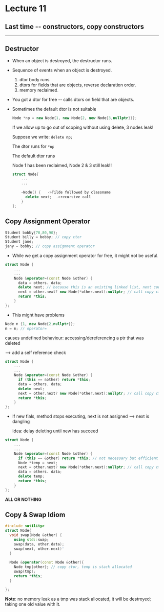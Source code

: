 # Lecture 11

## Last time -- constructors, copy constructors

-----------------

## Destructor

- When an object is destroyed, the destructor runs.

- Sequence of events when an object is destroyed.
   1. dtor body runs
   2. dtors for fields that are objects, reverse declaration order.
   3. memory reclaimed.
  
- You got a dtor for free -- calls dtors on field that are objects.

- Sometimes the default dtor is not suitable
  ```c++
  Node *np = new Node{1, new Node{2, new Node{3,nullptr}}};
  ```
  If we allow up to go out of scoping without using delete, 3 nodes leak!
  
  Suppose we write: `delete np;`
  
  The dtor runs for `*np`
  
  The default dtor runs
  
  Node 1 has been reclaimed, Node 2 & 3 still leak!!
  ```c++
  struct Node{
      ...
      ...
      
      ~Node() {   ->Tilde followed by classname
        delete next;  ->recursive call
      }
  };
  ```


## Copy Assignment Operator

```c++
Student bobby{70,80,90};
Student billy = bobby; // copy ctor
Student jane;
jany = bobby; // copy assignment operator
```

- While we get a copy assignment operator for free, it might not be useful.

```c++
struct Node {
    ...
    ...
    Node &operator=(const Node &other) {
      data = others. data;
      delete next; // because this is an existing linked list, next could be pointing to a heap allocated node
      next = other.next? new Node(*other.next):nullptr; // call copy ctor recursively
      return *this;
    }
};
```

- This might have problems
 ```c++
 Node n {1, new Node{2,nullptr}};
 n = n; // operator=
 ```
 causes undefined behaviour: accessing/dereferencing a ptr that was deleted
 
 --> add a self reference check
 
```c++
struct Node {
    ...
    ...
    Node &operator=(const Node &other) {
      if (this == &other) return *this;
      data = others. data;
      delete next;
      next = other.next? new Node(*other.next):nullptr; // call copy ctor recursively
      return *this;
    }
};
```

- If new fials, method stops executing, next is not assigned --> next is dangling
  
  Idea: delay deleting until new has succeed
  
```c++
struct Node {
    ...
    ...
    Node &operator=(const Node &other) {
      if (this == &other) return *this; // not necessary but efficient
      Node *temp = next;
      next = other.next? new Node(*other.next):nullptr; // call copy ctor recursively
      data = others. data;
      delete temp;
      return *this;
    } 
};
```
__ALL OR NOTHING__ 
    
## Copy & Swap Idiom
```c++
#include <utility>
struct Node{
  void swap(Node &other) {
    using std::swap;
    swap(data, other.data);
    swap(next, other.next)'
  }
  
  Node &operator(const Node &other){
    Node tmp{other}; // copy ctor, temp is stack allocated
    swap(tmp);
    return *this;
  }

};
```
__Note__: no memory leak as a tmp was stack allocated, it will be destroyed; taking one old value with it.    
    
    
    
    
    
    
    
    
    
    
    
    
    
    
    
    
    
    
    
    
    
    
    
    
    
    
    
